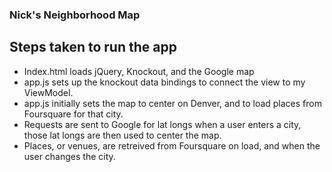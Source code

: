 ### Nick's Neighborhood Map

## Steps taken to run the app

* Index.html loads jQuery, Knockout, and the Google map
* app.js sets up the knockout data bindings to connect the view to my ViewModel.
* app.js initially sets the map to center on Denver, and to load places from Foursquare for that city.
* Requests are sent to Google for lat longs when a user enters a city, those lat longs are then used to center the map.
* Places, or venues, are retreived from Foursquare on load, and when the user changes the city.